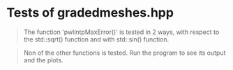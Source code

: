 

# Tests of gradedmeshes.hpp

> The function 'pwlintpMaxError()' is tested in 2 ways, with respect to the std::sqrt() function and with std::sin() function.

> Non of the other functions is tested. Run the program to see its output and the plots.  
